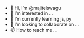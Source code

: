 - 👋 Hi, I’m @majitelswagu
- 👀 I’m interested in ...
- 🌱 I’m currently learning js, py
- 💞️ I’m looking to collaborate on ...
- 📫 How to reach me ...

<!---
majitelswagu/majitelswagu is a ✨ special ✨ repository because its `README.md` (this file) appears on your GitHub profile.
You can click the Preview link to take a look at your changes.
--->
